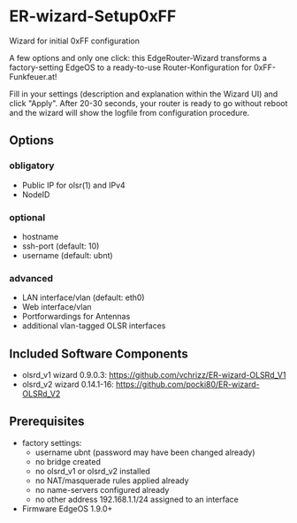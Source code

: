 # ER-wizard-Setup0xFF
Wizard for initial 0xFF configuration

A few options and only one click: this EdgeRouter-Wizard transforms a factory-setting EdgeOS to a ready-to-use Router-Konfiguration for 0xFF-Funkfeuer.at!

Fill in your settings (description and explanation within the Wizard UI) and click "Apply". After 20-30 seconds, your router is ready to go without reboot and the wizard will show the logfile from configuration procedure.

## Options
### obligatory
* Public IP for olsr(1) and IPv4
* NodeID

### optional
* hostname
* ssh-port (default: 10)
* username (default: ubnt)

### advanced
* LAN interface/vlan (default: eth0)
* Web interface/vlan
* Portforwardings for Antennas
* additional vlan-tagged OLSR interfaces

## Included Software Components
* olsrd_v1 wizard 0.9.0.3: https://github.com/vchrizz/ER-wizard-OLSRd_V1
* olsrd_v2 wizard 0.14.1-16: https://github.com/pocki80/ER-wizard-OLSRd_V2

## Prerequisites
* factory settings:
  * username ubnt (password may have been changed already)
  * no bridge created
  * no olsrd_v1 or olsrd_v2 installed
  * no NAT/masquerade rules applied already
  * no name-servers configured already
  * no other address 192.168.1.1/24 assigned to an interface
* Firmware EdgeOS 1.9.0+
